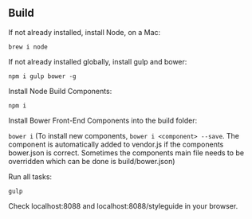 ## Build
If not already installed, install Node, on a Mac:

`brew i node`

If not already installed globally, install gulp and bower:

`npm i gulp bower -g`

Install Node Build Components:

`npm i`

Install Bower Front-End Components into the build folder:

`bower i`
(To install new components, `bower i <component> --save`. The component is automatically added to vendor.js if the components bower.json is correct. Sometimes the components main file needs to be overridden which can be done is build/bower.json)

Run all tasks:

`gulp`

Check localhost:8088 and localhost:8088/styleguide in your browser.
